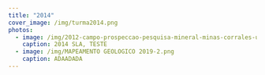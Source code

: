```yaml
---
title: "2014"
cover_image: /img/turma2014.png
photos:
  - image: /img/2012-campo-prospeccao-pesquisa-mineral-minas-corrales-uruguai.jpg
    caption: 2014 SLA, TESTE
  - image: /img/MAPEAMENTO GEOLOGICO 2019-2.png
    caption: ADAADADA
---
```

